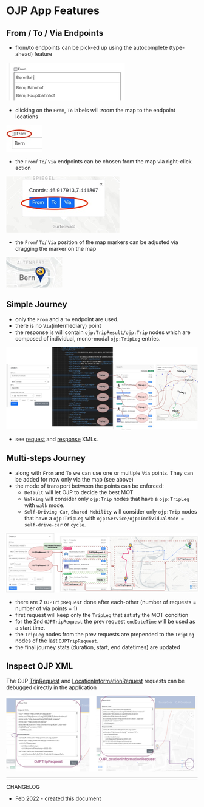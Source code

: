 # OJP App Features

## From / To / Via Endpoints

- from/to endpoints can be pick-ed up using the autocomplete (type-ahead) feature

![image](./img/features/search_type_ahead_v2.jpg)

- clicking on the `From`, `To` labels will zoom the map to the endpoint locations

![image](./img/features/from_to_zoom_to_map.jpg)

- the `From`/ `To`/ `Via` endpoints can be chosen from the map via right-click action

![image](./img/features/map_right_click.jpg)

- the `From`/ `To`/ `Via` position of the map markers can be adjusted via dragging the marker on the map

![image](./img/features/map_drag_marker.jpg)

## Simple Journey

- only the `From` and a `To` endpoint are used.
- there is no `Via`(intermediary) point
- the response is will contain `ojp:TripResult/ojp:Trip` nodes which are composed of individual, mono-modal `ojp:TripLeg` entries. 

![image](./img/features/OJPTripRequest-Search-Map_v2.jpg)

- see [request](./request_examples/Gurten_Zuerich-simple-01-request.xml) and [response](./request_examples/Gurten_Zuerich-simple-02-response.xml) XMLs.

## Multi-steps Journey

- along with `From` and `To` we can use one or multiple `Via` points. They can be added for now only via the map (see above)
- the mode of transport between the points can be enforced:
    - `Default` will let OJP to decide the best MOT
    - `Walking` will consider only `ojp:Trip` nodes that have a `ojp:TripLeg` with `walk` mode.
    - `Self-Driving Car`, `Shared Mobility` will consider only `ojp:Trip` nodes that have a `ojp:TripLeg` with `ojp:Service/ojp:IndividualMode = self-drive-car` or `cycle`.

![image](./img/features/OJPTripRequest-Search-Car-Sharing-Via-Map_v1.jpg)

- there are 2 `OJPTripRequest` done after each-other (number of requests = number of via points + 1)
- first request will keep only the `TripLeg` that satisfy the MOT condition
- for the 2nd `OJPTripRequest` the prev request `endDateTime` will be used as a start time.
- the `TripLeg` nodes from the prev requests are prepended to the `TripLeg` nodes of the last `OJPTripRequest`. 
- the final journey stats (duration, start, end datetimes) are updated

## Inspect OJP XML

The OJP [TripRequest](https://opentransportdata.swiss/en/cookbook/ojptriprequest/) and [LocationInformationRequest](https://opentransportdata.swiss/en/cookbook/location-information-service/) requests can be debugged directly in the application

![image](./img/features/Debug_OJP_XML.jpg)

----

CHANGELOG
- Feb 2022 - created this document